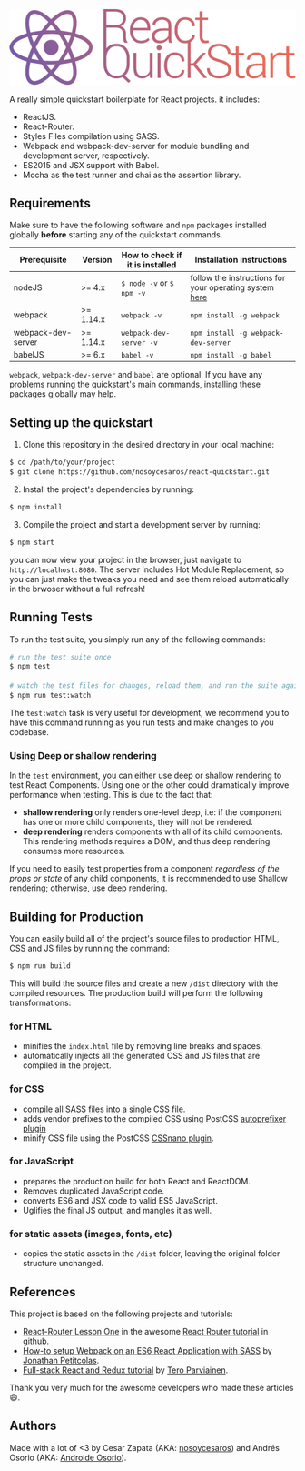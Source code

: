 ![React Quickstart logo](https://raw.githubusercontent.com/nosoycesaros/react-quickstart/master/assets/images/logo.png)

A really simple quickstart boilerplate for React projects. it includes:
* ReactJS.
* React-Router.
* Styles Files compilation using SASS.
* Webpack and webpack-dev-server for module bundling and development server, respectively.
* ES2015 and JSX support with Babel.
* Mocha as the test runner and chai as the assertion library.

Requirements
---
Make sure to have the following software and `npm` packages installed globally **before** starting any of the quickstart commands.

| Prerequisite       | Version   | How to check if it is installed | Installation instructions                                                                 |
|--------------------|-----------|---------------------------------|-------------------------------------------------------------------------------------------|
| nodeJS             | >= 4.x    | `$ node -v` or `$ npm -v`  | follow the instructions for your operating system [here](https://nodejs.org/en/download/) |
| webpack            | >= 1.14.x | `webpack -v`                    | `npm install -g webpack`                                                                  |
| webpack-dev-server | >= 1.14.x | `webpack-dev-server -v`         | `npm install -g webpack-dev-server`                                                       |
| babelJS            | >= 6.x    | `babel -v`                      | `npm install -g babel`                                                                    |

`webpack`, `webpack-dev-server` and `babel` are optional. If you have any problems running the quickstart's main commands, installing these packages globally may help.

Setting up the quickstart
---
1) Clone this repository in the desired directory in your local machine:

```bash
$ cd /path/to/your/project
$ git clone https://github.com/nosoycesaros/react-quickstart.git
```

2) Install the project's dependencies by running:

```bash
$ npm install
```

3) Compile the project and start a development server by running:
```bash
$ npm start
```
you can now view your project in the browser, just navigate to `http://localhost:8080`. The server includes Hot Module Replacement, so you can just make the tweaks you need and see them reload automatically in the brwoser without a full refresh!

Running Tests
---

To run the test suite, you simply run any of the following commands:
```bash
# run the test suite once
$ npm test

# watch the test files for changes, reload them, and run the suite again.
$ npm run test:watch
```
The `test:watch` task is very useful for development, we recommend you to have this command running as you run tests and make changes to you codebase.

### Using Deep or shallow rendering
In the `test` environment, you can either use deep or shallow rendering to test React Components. Using one or the other could dramatically improve performance when testing. This is due to the fact that:
* **shallow rendering** only renders one-level deep, i.e: if the component has one or more child components, they will not be rendered.
* **deep rendering** renders components with all of its child components. This rendering methods requires a DOM, and thus deep rendering consumes more resources.

If you need to easily test properties from a component *regardless of the props or state* of any child components, it is recommended to use Shallow rendering; otherwise, use deep rendering.

Building for Production
---
You can easily build all of the project's source files to production HTML, CSS and JS files by running the command:

```bash
$ npm run build
```
This will build the source files and create a new `/dist` directory with the compiled resources. The production build will perform the following transformations:

### for HTML
* minifies the `index.html` file by removing line breaks and spaces.
* automatically injects all the generated CSS and JS files that are compiled in the project.

### for CSS
* compile all SASS files into a single CSS file.
* adds vendor prefixes to the compiled CSS using PostCSS [autoprefixer plugin](https://github.com/postcss/autoprefixer)
* minify CSS file using the PostCSS [CSSnano plugin](https://github.com/ben-eb/cssnano).

### for JavaScript
* prepares the production build for both React and ReactDOM.
* Removes duplicated JavaScript code.
* converts ES6 and JSX code to valid ES5 JavaScript.
* Uglifies the final JS output, and mangles it as well.

### for static assets (images, fonts, etc)
* copies the static assets in the `/dist` folder, leaving the original folder structure unchanged.

References
---
This project is based on the following projects and tutorials:
* [React-Router Lesson One](https://github.com/reactjs/react-router-tutorial/tree/master/lessons/01-setting-up) in the awesome [React Router tutorial](https://github.com/reactjs/react-router-tutorial) in github.
* [How-to setup Webpack on an ES6 React Application with SASS](http://www.jonathan-petitcolas.com/2015/05/15/howto-setup-webpack-on-es6-react-application-with-sass.html) by [Jonathan Petitcolas](http://www.jonathan-petitcolas.com/).
* [Full-stack React and Redux tutorial](http://teropa.info/blog/2015/09/10/full-stack-redux-tutorial.html) by [Tero Parviainen](http://teropa.info).

Thank you very much for the awesome developers who made these articles 😄.

Authors
---
Made with a lot of <3 by Cesar Zapata (AKA: [nosoycesaros](https://github.com/nosoycesaros))
and Andrés Osorio (AKA: [Androide Osorio](https://github.com/androide-osorio)).
